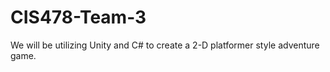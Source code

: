 # CIS478-Team-3

We will be utilizing Unity and C# to create a 2-D platformer style adventure game.
